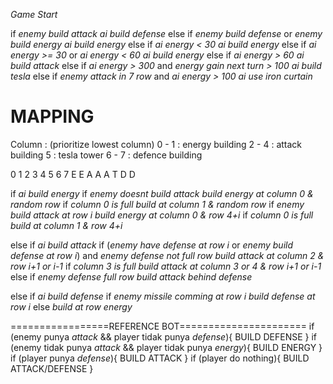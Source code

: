 *Game Start*

if *enemy build attack*
    *ai build defense*
else if *enemy build defense* or *enemy build energy*
    *ai build energy*
else if *ai energy < 30*
    *ai build energy*
else if *ai energy >= 30* or *ai energy < 60*
    *ai build energy*
else if *ai energy > 60*
    *ai build attack*
else if *ai energy > 300* and *energy gain next turn > 100*
    *ai build tesla*
else if *enemy attack in 7 row* and *ai energy > 100*
    *ai use iron curtain*

# MAPPING
Column : (prioritize lowest column)
    0 - 1   : energy building
    2 - 4   : attack building
    5       : tesla tower
    6 - 7   : defence building

0   1   2   3   4   5   6   7
E   E   A   A   A   T   D   D  

if *ai build energy*
    if *enemy doesnt build attack*
        *build energy at column 0 & random row*
        if *column 0 is full*
            *build at column 1 & random row*
    if *enemy build attack at row i*
        *build energy at column 0 & row 4+i*
        if *column 0 is full*
            *build at column 1 & row 4+i*

else if *ai build attack*
    if (*enemy have defense at row i* or *enemy build defense at row i*) and *enemy defense not full row*
        *build attack at column 2 & row i+1 or i-1*
        if *column 3 is full*
            *build attack at column 3 or 4 & row i+1 or i-1*
    else if *enemy defense full row*
        *build attack behind defense*

else if *ai build defense*
    if *enemy missile comming at row i*
        *build defense at row i*
    else
        *build at row energy*


=================REFERENCE BOT======================
if (enemy punya *attack* && player tidak punya *defense*){
    BUILD DEFENSE
}
if (enemy tidak punya *attack* && player tidak punya *energy*){
    BUILD ENERGY
}
if (player punya *defense*){
    BUILD ATTACK
}
if (player do nothing){
    BUILD ATTACK/DEFENSE
}

